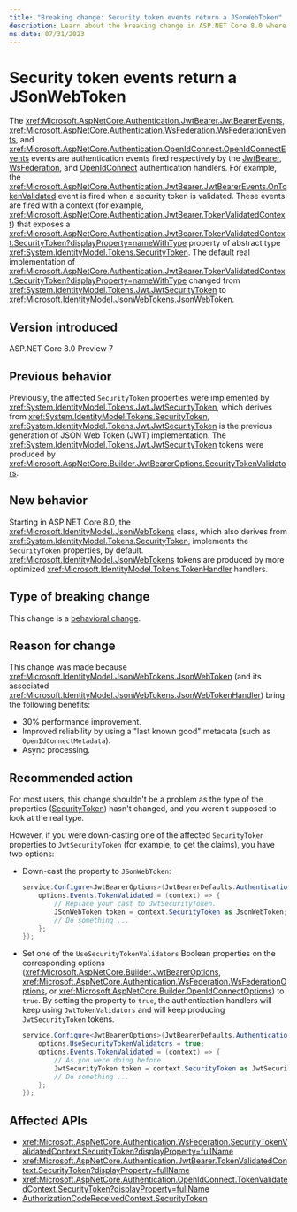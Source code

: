 ```yaml
---
title: "Breaking change: Security token events return a JSonWebToken"
description: Learn about the breaking change in ASP.NET Core 8.0 where the JwtBearer, WsFederation, and OpenIdConnect events context properties of type 'SecurityToken' now return a 'JSonWebToken' by default.
ms.date: 07/31/2023
---
```

# Security token events return a JSonWebToken

The <xref:Microsoft.AspNetCore.Authentication.JwtBearer.JwtBearerEvents>, <xref:Microsoft.AspNetCore.Authentication.WsFederation.WsFederationEvents>, and <xref:Microsoft.AspNetCore.Authentication.OpenIdConnect.OpenIdConnectEvents> events are authentication events fired respectively by the [JwtBearer](xref:Microsoft.AspNetCore.Authentication.JwtBearer), [WsFederation](xref:Microsoft.AspNetCore.Authentication.WsFederation), and [OpenIdConnect](xref:Microsoft.AspNetCore.Authentication.OpenIdConnect) authentication handlers. For example, the <xref:Microsoft.AspNetCore.Authentication.JwtBearer.JwtBearerEvents.OnTokenValidated> event is fired when a security token is validated. These events are fired with a context (for example, <xref:Microsoft.AspNetCore.Authentication.JwtBearer.TokenValidatedContext>) that exposes a <xref:Microsoft.AspNetCore.Authentication.JwtBearer.TokenValidatedContext.SecurityToken?displayProperty=nameWithType> property of abstract type <xref:System.IdentityModel.Tokens.SecurityToken>. The default real implementation of <xref:Microsoft.AspNetCore.Authentication.JwtBearer.TokenValidatedContext.SecurityToken?displayProperty=nameWithType> changed from <xref:System.IdentityModel.Tokens.Jwt.JwtSecurityToken> to <xref:Microsoft.IdentityModel.JsonWebTokens.JsonWebToken>.

## Version introduced

ASP.NET Core 8.0 Preview 7

## Previous behavior

Previously, the affected `SecurityToken` properties were implemented by <xref:System.IdentityModel.Tokens.Jwt.JwtSecurityToken>, which derives from <xref:System.IdentityModel.Tokens.SecurityToken>, <xref:System.IdentityModel.Tokens.Jwt.JwtSecurityToken> is the previous generation of JSON Web Token (JWT) implementation. The <xref:System.IdentityModel.Tokens.Jwt.JwtSecurityToken> tokens were produced by <xref:Microsoft.AspNetCore.Builder.JwtBearerOptions.SecurityTokenValidators>.

## New behavior

Starting in ASP.NET Core 8.0, the <xref:Microsoft.IdentityModel.JsonWebTokens> class, which also derives from <xref:System.IdentityModel.Tokens.SecurityToken>, implements the `SecurityToken` properties, by default. <xref:Microsoft.IdentityModel.JsonWebTokens> tokens are produced by more optimized <xref:Microsoft.IdentityModel.Tokens.TokenHandler> handlers.

## Type of breaking change

This change is a [behavioral change](../../categories.md#behavioral-change).

## Reason for change

This change was made because <xref:Microsoft.IdentityModel.JsonWebTokens.JsonWebToken> (and its associated <xref:Microsoft.IdentityModel.JsonWebTokens.JsonWebTokenHandler>) bring the following benefits:

- 30% performance improvement.
- Improved reliability by using a "last known good" metadata (such as `OpenIdConnectMetadata`).
- Async processing.

## Recommended action

For most users, this change shouldn't be a problem as the type of the properties ([SecurityToken](xref:Microsoft.IdentityModel.Tokens.SecurityToken)) hasn't changed, and you weren't supposed to look at the real type.

However, if you were down-casting one of the affected `SecurityToken` properties to `JwtSecurityToken` (for example, to get the claims), you have two options:

- Down-cast the property to `JSonWebToken`:

  ```csharp
  service.Configure<JwtBearerOptions>(JwtBearerDefaults.AuthenticationScheme, options => {
      options.Events.TokenValidated = (context) => {
          // Replace your cast to JwtSecurityToken.
          JSonWebToken token = context.SecurityToken as JsonWebToken;
          // Do something ...
      };
  });
  ```

- Set one of the `UseSecurityTokenValidators` Boolean properties on the corresponding options (<xref:Microsoft.AspNetCore.Builder.JwtBearerOptions>, <xref:Microsoft.AspNetCore.Authentication.WsFederation.WsFederationOptions>, or <xref:Microsoft.AspNetCore.Builder.OpenIdConnectOptions>) to `true`. By setting the property to `true`, the authentication handlers will keep using `JwtTokenValidators` and will keep producing `JwtSecurityToken` tokens.

  ```csharp
  service.Configure<JwtBearerOptions>(JwtBearerDefaults.AuthenticationScheme,  options => {
      options.UseSecurityTokenValidators = true;
      options.Events.TokenValidated = (context) => {
          // As you were doing before
          JwtSecurityToken token = context.SecurityToken as JwtSecurityToken;
          // Do something ...
      };
  });
  ```

## Affected APIs

- <xref:Microsoft.AspNetCore.Authentication.WsFederation.SecurityTokenValidatedContext.SecurityToken?displayProperty=fullName>
- <xref:Microsoft.AspNetCore.Authentication.JwtBearer.TokenValidatedContext.SecurityToken?displayProperty=fullName>
- <xref:Microsoft.AspNetCore.Authentication.OpenIdConnect.TokenValidatedContext.SecurityToken?displayProperty=fullName>
- [AuthorizationCodeReceivedContext.SecurityToken](xref:Microsoft.AspNetCore.Authentication.OpenIdConnect.AuthorizationCodeReceivedContext?displayProperty=fullName)
